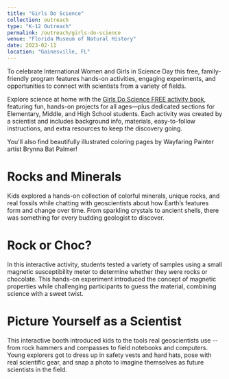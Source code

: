 ```yaml
---
title: "Girls Do Science"
collection: outreach
type: "K-12 Outreach"
permalink: /outreach/girls-do-science
venue: "Florida Museum of Natural History"
date: 2023-02-11
location: "Gainesville, FL"
---
```


To celebrate International Women and Girls in Science Day this free, family-friendly program features hands-on activities, engaging experiments, and opportunities to connect with scientists from a variety of fields. 

Explore science at home with the [Girls Do Science FREE activity book](https://www.floridamuseum.ufl.edu/wp-content/uploads/sites/36/2021/01/2020-NEA-BigRead-Girls-Do-Science-Activity-Book-lowres.pdf), featuring fun, hands-on projects for all ages—plus dedicated sections for Elementary, Middle, and High School students. Each activity was created by a scientist and includes background info, materials, easy-to-follow instructions, and extra resources to keep the discovery going.

You'll also find beautifully illustrated coloring pages by Wayfaring Painter artist Brynna Bat Palmer!

Rocks and Minerals
======
Kids explored a hands-on collection of colorful minerals, unique rocks, and real fossils while chatting with geoscientists about how Earth’s features form and change over time. From sparkling crystals to ancient shells, there was something for every budding geologist to discover.

Rock or Choc?
======
In this interactive activity, students tested a variety of samples using a small magnetic susceptibility meter to determine whether they were rocks or chocolate. This hands-on experiment introduced the concept of magnetic properties while challenging participants to guess the material, combining science with a sweet twist.

Picture Yourself as a Scientist
======
This interactive booth introduced kids to the tools real geoscientists use -- from rock hammers and compasses to field notebooks and computers. Young explorers got to dress up in safety vests and hard hats, pose with real scientific gear, and snap a photo to imagine themselves as future scientists in the field.

